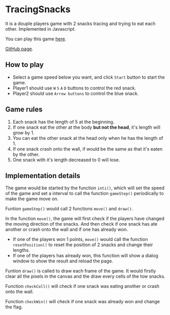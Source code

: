 # TracingSnacks
It is a douple players game with 2 snacks tracing and trying to eat each other.
Implemented in Javascript.

You can play this game [here](http://xiaozhikang0916.github.io/TracingSnacks/).

[GitHub page](https://github.com/xiaozhikang0916/TracingSnacks).

## How to play
* Select a game speed below you want, and click `Start` button to start the game.
* Player1 should use `W` `S` `A` `D` buttons to control the red snack.
* Player2 should use `Arrow buttons` to control the blue snack.

## Game rules
1. Each snack has the length of 5 at the beginning.
2. If one snack eat the other at the body **but not the head**, it's length will grow by 1.
3. You can eat the other snack at the head only when he has the length of 1.
4. If one snack crash onto the wall, if would be the same as that it's eaten by the other.
5. One snack with it's length decreased to 0 will lose.

## Implementation details
The game would be started by the function `inti()`, which will set the speed of the game and set a interval to call the function `gameStep()` periodically to make the game move on.

Funtion `gameStep()` would call 2 functions `move()` and `draw()`.

In the function `move()`, the game will first check if the players have changed the moving direction of the snacks.
And then check if one snack has ate another or crash onto the wall and if one has already won.

* If one of the players won 1 points, `move()` would call the function `resetPosition()` to reset the position of 2 snacks and change their lengths.
* If one of the players has already won, this function will show a dialog window to show the result and reload the page.

Funtion `draw()` is called to draw each frame of the game. It would firstly clear all the pixels in the canvas and the draw every cells of the tow snacks.

Function `checkColl()` will check if one snack was eating another or crash onto the wall.

Function `checkWin()` will check if one snack was already won and change the flag.
